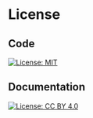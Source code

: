 # License

## Code

[![License: MIT](https://img.shields.io/badge/License-MIT-yellow.svg)](https://opensource.org/licenses/MIT)

## Documentation

[![License: CC BY 4.0](https://img.shields.io/badge/License-CC%20BY%204.0-lightgrey.svg)](https://creativecommons.org/licenses/by/4.0/)
